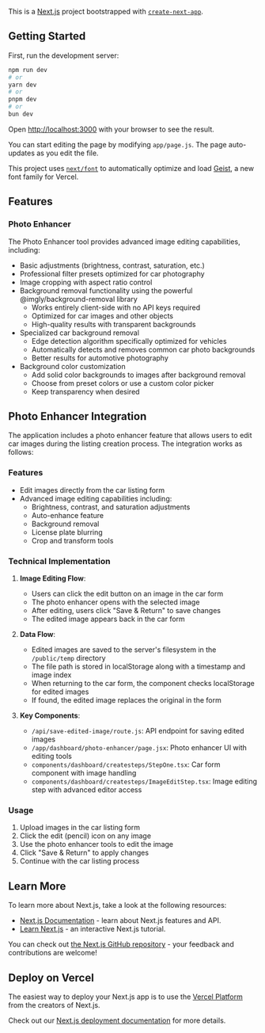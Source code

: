 This is a [Next.js](https://nextjs.org) project bootstrapped with [`create-next-app`](https://github.com/vercel/next.js/tree/canary/packages/create-next-app).

## Getting Started

First, run the development server:

```bash
npm run dev
# or
yarn dev
# or
pnpm dev
# or
bun dev
```

Open [http://localhost:3000](http://localhost:3000) with your browser to see the result.

You can start editing the page by modifying `app/page.js`. The page auto-updates as you edit the file.

This project uses [`next/font`](https://nextjs.org/docs/app/building-your-application/optimizing/fonts) to automatically optimize and load [Geist](https://vercel.com/font), a new font family for Vercel.

## Features

### Photo Enhancer

The Photo Enhancer tool provides advanced image editing capabilities, including:

- Basic adjustments (brightness, contrast, saturation, etc.)
- Professional filter presets optimized for car photography
- Image cropping with aspect ratio control
- Background removal functionality using the powerful @imgly/background-removal library
  - Works entirely client-side with no API keys required
  - Optimized for car images and other objects
  - High-quality results with transparent backgrounds
- Specialized car background removal
  - Edge detection algorithm specifically optimized for vehicles
  - Automatically detects and removes common car photo backgrounds
  - Better results for automotive photography
- Background color customization
  - Add solid color backgrounds to images after background removal
  - Choose from preset colors or use a custom color picker
  - Keep transparency when desired

## Photo Enhancer Integration

The application includes a photo enhancer feature that allows users to edit car images during the listing creation process. The integration works as follows:

### Features

- Edit images directly from the car listing form
- Advanced image editing capabilities including:
  - Brightness, contrast, and saturation adjustments
  - Auto-enhance feature
  - Background removal
  - License plate blurring
  - Crop and transform tools

### Technical Implementation

1. **Image Editing Flow**:

   - Users can click the edit button on an image in the car form
   - The photo enhancer opens with the selected image
   - After editing, users click "Save & Return" to save changes
   - The edited image appears back in the car form

2. **Data Flow**:

   - Edited images are saved to the server's filesystem in the `/public/temp` directory
   - The file path is stored in localStorage along with a timestamp and image index
   - When returning to the car form, the component checks localStorage for edited images
   - If found, the edited image replaces the original in the form

3. **Key Components**:
   - `/api/save-edited-image/route.js`: API endpoint for saving edited images
   - `/app/dashboard/photo-enhancer/page.jsx`: Photo enhancer UI with editing tools
   - `components/dashboard/createsteps/StepOne.tsx`: Car form component with image handling
   - `components/dashboard/createsteps/ImageEditStep.tsx`: Image editing step with advanced editor access

### Usage

1. Upload images in the car listing form
2. Click the edit (pencil) icon on any image
3. Use the photo enhancer tools to edit the image
4. Click "Save & Return" to apply changes
5. Continue with the car listing process

## Learn More

To learn more about Next.js, take a look at the following resources:

- [Next.js Documentation](https://nextjs.org/docs) - learn about Next.js features and API.
- [Learn Next.js](https://nextjs.org/learn) - an interactive Next.js tutorial.

You can check out [the Next.js GitHub repository](https://github.com/vercel/next.js) - your feedback and contributions are welcome!

## Deploy on Vercel

The easiest way to deploy your Next.js app is to use the [Vercel Platform](https://vercel.com/new?utm_medium=default-template&filter=next.js&utm_source=create-next-app&utm_campaign=create-next-app-readme) from the creators of Next.js.

Check out our [Next.js deployment documentation](https://nextjs.org/docs/app/building-your-application/deploying) for more details.
